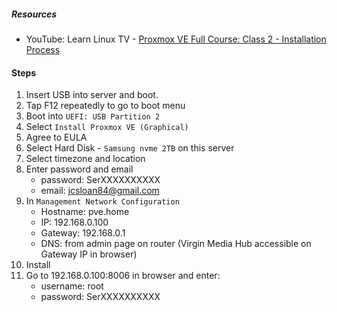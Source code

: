 ##### Resources 

- YouTube: Learn Linux TV - [Proxmox VE Full Course: Class 2 - Installation Process](https://www.youtube.com/watch?v=u8E3-Zy9NvI&list=PLT98CRl2KxKHnlbYhtABg6cF50bYa8Ulo&index=3)
#### Steps

1) Insert USB into server and boot.
2) Tap F12 repeatedly to go to boot menu
3) Boot into `UEFI: USB Partition 2`
4) Select `Install Proxmox VE (Graphical)`
5) Agree to EULA
6) Select Hard Disk - `Samsung nvme 2TB` on this server
7) Select timezone and location
8) Enter password and email
	- password: SerXXXXXXXXXX
	- email: jcsloan84@gmail.com
9) In `Management Network Configuration`
	- Hostname: pve.home
	- IP: 192.168.0.100
	- Gateway: 192.168.0.1
	- DNS: from admin page on router (Virgin Media Hub accessible on Gateway IP in browser)
10) Install
11) Go to 192.168.0.100:8006 in browser and enter:
	- username: root
	- password: SerXXXXXXXXXX